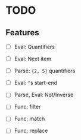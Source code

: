 # TODO

## Features
  - [ ] Eval: Quantifiers
  - [ ] Eval: Next item
  - [ ] Parse: `{2, 5}` quantifiers
  - [ ] Eval: `^$` start-end
  - [ ] Parse, Eval: Not/Inverse
  - [ ] Func: filter
  - [ ] Func: match
  - [ ] Func: replace

